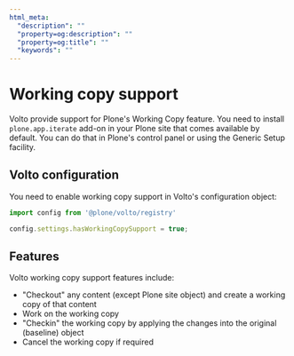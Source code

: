 ```yaml
---
html_meta:
  "description": ""
  "property=og:description": ""
  "property=og:title": ""
  "keywords": ""
---
```


# Working copy support

Volto provide support for Plone's Working Copy feature. You need to install `plone.app.iterate` add-on in your Plone site that comes available by default. You can do that in Plone's control panel or using the Generic Setup facility.

## Volto configuration

You need to enable working copy support in Volto's configuration object:

```js
import config from '@plone/volto/registry'

config.settings.hasWorkingCopySupport = true;
```

## Features

Volto working copy support features include:

- "Checkout" any content (except Plone site object) and create a working copy of that content
- Work on the working copy
- "Checkin" the working copy by applying the changes into the original (baseline) object
- Cancel the working copy if required
